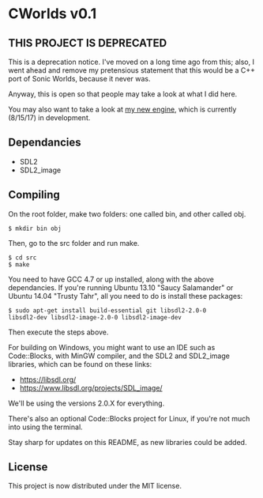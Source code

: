 CWorlds v0.1
=======================

THIS PROJECT IS DEPRECATED
------------
This is a deprecation notice. I've moved on a long time ago from this; also, I went ahead and remove my pretensious statement that this would be a C++ port of Sonic Worlds, because it never was.

Anyway, this is open so that people may take a look at what I did here.

You may also want to take a look at [my new engine](https://luksamuk.github.io/oficina), which is currently (8/15/17) in development.


Dependancies
------------
- SDL2
- SDL2_image

Compiling
---------
On the root folder, make two folders: one called bin, and other
called obj.

<code>$ mkdir bin obj</code>

Then, go to the src folder and run make.

<pre><code>$ cd src
$ make
</code></pre>

You need to have GCC 4.7 or up installed, along with the above dependancies.
If you're running Ubuntu 13.10 "Saucy Salamander" or Ubuntu 14.04 "Trusty Tahr",
all you need to do is install these packages:

<code>$ sudo apt-get install build-essential git libsdl2-2.0-0 libsdl2-dev libsdl2-image-2.0-0 libsdl2-image-dev</code>

Then execute the steps above.

For building on Windows, you might want to use an IDE such as Code::Blocks, with MinGW compiler, and the SDL2 and SDL2_image libraries, which can be found on these links:
- https://libsdl.org/
- https://www.libsdl.org/projects/SDL_image/

We'll be using the versions 2.0.X for everything.

There's also an optional Code::Blocks project for Linux, if you're not much into using the terminal.

Stay sharp for updates on this README, as new libraries could be added.


License
-------
This project is now distributed under the MIT license.

